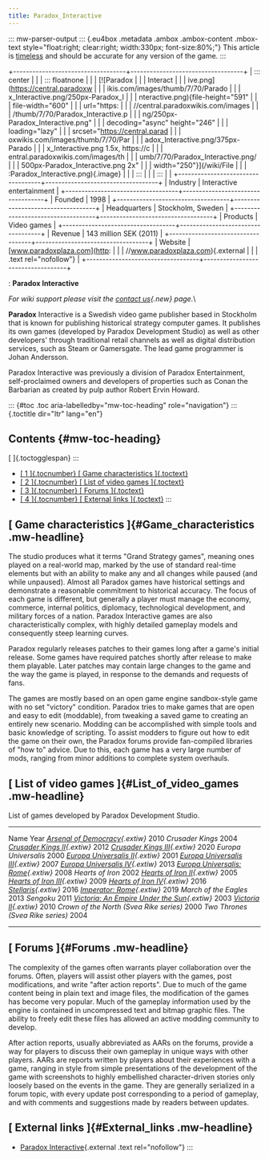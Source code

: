 ```yaml
---
title: Paradox_Interactive
---
```


::: mw-parser-output
::: {.eu4box .metadata .ambox .ambox-content .mbox-text style="float:right; clear:right; width:330px; font-size:80%;"}
This article is [timeless](/wiki/Category:Timeless "Category:Timeless")
and should be accurate for any version of the game.
:::

+-----------------------------------+-----------------------------------+
| ::: center | |
| ::: floatnone | |
| [![Paradox                        |                                   |
| Interact                          |                                   |
| ive.png](https://central.paradoxw | |
| ikis.com/images/thumb/7/70/Parado | |
| x_Interactive.png/250px-Paradox_I | |
| nteractive.png){file-height="591" | |
| file-width="600" | |
| url="https: | |
| //central.paradoxwikis.com/images | |
| /thumb/7/70/Paradox_Interactive.p | |
| ng/250px-Paradox_Interactive.png" | |
| decoding="async" height="246" | |
| loading="lazy" | |
| srcset="https://central.parad | |
| oxwikis.com/images/thumb/7/70/Par | |
| adox_Interactive.png/375px-Parado | |
| x_Interactive.png 1.5x, https://c | |
| entral.paradoxwikis.com/images/th | |
| umb/7/70/Paradox_Interactive.png/ | |
| 500px-Paradox_Interactive.png 2x" | |
| width="250"}](/wiki/File | |
| :Paradox_Interactive.png){.image} | |
| ::: | |
| ::: | |
+-----------------------------------+-----------------------------------+
| Industry | Interactive entertainment |
+-----------------------------------+-----------------------------------+
| Founded | 1998 |
+-----------------------------------+-----------------------------------+
| Headquarters | Stockholm, Sweden |
+-----------------------------------+-----------------------------------+
| Products | Video games |
+-----------------------------------+-----------------------------------+
| Revenue | 143 million SEK (2011) |
+-----------------------------------+-----------------------------------+
| Website | [www.paradoxplaza.com](http: |
| | //www.paradoxplaza.com){.external |
| | .text rel="nofollow"} |
+-----------------------------------+-----------------------------------+

: **Paradox Interactive**

_For wiki support please visit the [contact
us](/wiki/index.php?title=Contact_us&action=edit&redlink=1 "Contact us (page does not exist)"){.new}
page._\

**Paradox** Interactive is a Swedish video game publisher based in
Stockholm that is known for publishing historical strategy computer
games. It publishes its own games (developed by Paradox Development
Studio) as well as other developers\' through traditional retail
channels as well as digital distribution services, such as Steam or
Gamersgate. The lead game programmer is Johan Andersson.

Paradox Interactive was previously a division of Paradox Entertainment,
self-proclaimed owners and developers of properties such as Conan the
Barbarian as created by pulp author Robert Ervin Howard.

::: {#toc .toc aria-labelledby="mw-toc-heading" role="navigation"}
::: {.toctitle dir="ltr" lang="en"}

## Contents {#mw-toc-heading}

[ ]{.toctogglespan}
:::

- [[ 1 ]{.tocnumber} [ Game characteristics
  ]{.toctext}](#Game_characteristics)
- [[ 2 ]{.tocnumber} [ List of video games
  ]{.toctext}](#List_of_video_games)
- [[ 3 ]{.tocnumber} [ Forums ]{.toctext}](#Forums)
- [[ 4 ]{.tocnumber} [ External links ]{.toctext}](#External_links)
  :::

## [ Game characteristics ]{#Game_characteristics .mw-headline}

The studio produces what it terms \"Grand Strategy games\", meaning ones
played on a real-world map, marked by the use of standard real-time
elements but with an ability to make any and all changes while paused
(and while unpaused). Almost all Paradox games have historical settings
and demonstrate a reasonable commitment to historical accuracy. The
focus of each game is different, but generally a player must manage the
economy, commerce, internal politics, diplomacy, technological
development, and military forces of a nation. Paradox Interactive games
are also characteristically complex, with highly detailed gameplay
models and consequently steep learning curves.

Paradox regularly releases patches to their games long after a game\'s
initial release. Some games have required patches shortly after release
to make them playable. Later patches may contain large changes to the
game and the way the game is played, in response to the demands and
requests of fans.

The games are mostly based on an open game engine sandbox-style game
with no set \"victory\" condition. Paradox tries to make games that are
open and easy to edit (moddable), from tweaking a saved game to creating
an entirely new scenario. Modding can be accomplished with simple tools
and basic knowledge of scripting. To assist modders to figure out how to
edit the game on their own, the Paradox forums provide fan-compiled
libraries of \"how to\" advice. Due to this, each game has a very large
number of mods, ranging from minor additions to complete system
overhauls.

## [ List of video games ]{#List_of_video_games .mw-headline}

List of games developed by Paradox Development Studio.

---

Name Year
_[Arsenal of Democracy](https://aod.paradoxwikis.com/Main_Page "aod:Main Page"){.extiw}_ 2010
_Crusader Kings_ 2004
_[Crusader Kings II](https://ck2.paradoxwikis.com/Crusader_Kings_II_Wiki "ckii:Crusader Kings II Wiki"){.extiw}_ 2012
_[Crusader Kings III](https://ck3.paradoxwikis.com/Crusader_Kings_III_Wiki "ck3:Crusader Kings III Wiki"){.extiw}_ 2020
_Europa Universalis_ 2000
_[Europa Universalis II](https://eu2.paradoxwikis.com/Main_Page "eu2:Main Page"){.extiw}_ 2001
_[Europa Universalis III](https://eu3.paradoxwikis.com/Europa_Universalis_3_Wiki "eu3:Europa Universalis 3 Wiki"){.extiw}_ 2007
_[Europa Universalis IV](https://eu4.paradoxwikis.com/Europa_Universalis_4_Wiki "eu4:Europa Universalis 4 Wiki"){.extiw}_ 2013
_[Europa Universalis: Rome](https://eurome.paradoxwikis.com/Europa_Universalis:_Rome_Wiki "eurome:Europa Universalis: Rome Wiki"){.extiw}_ 2008
_Hearts of Iron_ 2002
_[Hearts of Iron II](https://hoi2.paradoxwikis.com/Main_Page "hoi2:Main Page"){.extiw}_ 2005
_[Hearts of Iron III](https://hoi3.paradoxwikis.com/Hearts_of_Iron_3_Wiki "hoi3:Hearts of Iron 3 Wiki"){.extiw}_ 2009
_[Hearts of Iron IV](http://hoi4.paradoxwikis.com/Hearts_of_Iron_4_Wiki "hoi4:Hearts of Iron 4 Wiki"){.extiw}_ 2016
_[Stellaris](https://stellaris.paradoxwikis.com/Stellaris_Wiki "stella:Stellaris Wiki"){.extiw}_ 2016
_[Imperator: Rome](https://imperator.paradoxwikis.com/Imperator_Wiki "imperator:Imperator Wiki"){.extiw}_ 2019
_March of the Eagles_ 2013
_Sengoku_ 2011
_[Victoria: An Empire Under the Sun](https://vic1.paradoxwikis.com/Main_Page "vic1:Main Page"){.extiw}_ 2003
_[Victoria II](https://vic2.paradoxwikis.com/Victoria_2_Wiki "v2:Victoria 2 Wiki"){.extiw}_ 2010
_Crown of the North (Svea Rike series)_ 2000
_Two Thrones (Svea Rike series)_ 2004

---

## [ Forums ]{#Forums .mw-headline}

The complexity of the games often warrants player collaboration over the
forums. Often, players will assist other players with the games, post
modifications, and write \"after action reports\". Due to much of the
game content being in plain text and image files, the modification of
the games has become very popular. Much of the gameplay information used
by the engine is contained in uncompressed text and bitmap graphic
files. The ability to freely edit these files has allowed an active
modding community to develop.

After action reports, usually abbreviated as AARs on the forums, provide
a way for players to discuss their own gameplay in unique ways with
other players. AARs are reports written by players about their
experiences with a game, ranging in style from simple presentations of
the development of the game with screenshots to highly embellished
character-driven stories only loosely based on the events in the game.
They are generally serialized in a forum topic, with every update post
corresponding to a period of gameplay, and with comments and suggestions
made by readers between updates.

## [ External links ]{#External_links .mw-headline}

- [Paradox Interactive](http://www.paradoxplaza.com/){.external .text
  rel="nofollow"}
  :::
